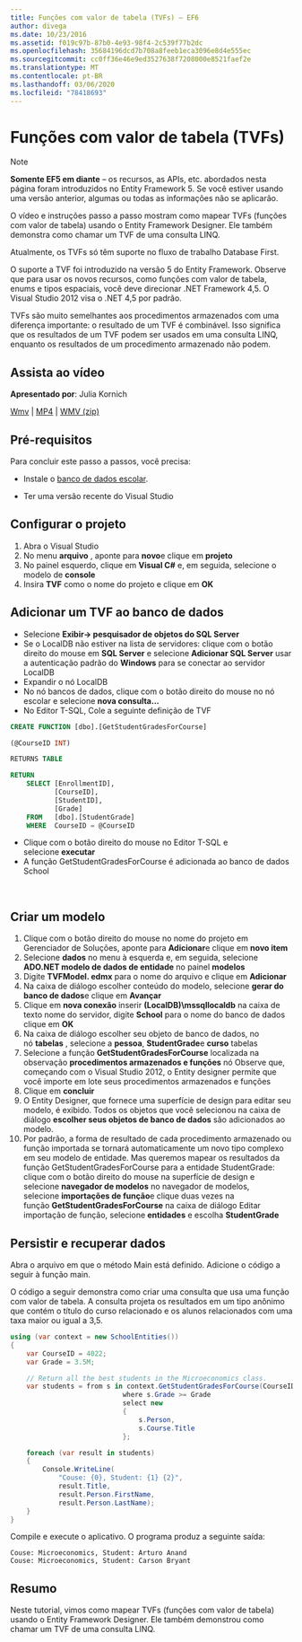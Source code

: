 ```yaml
---
title: Funções com valor de tabela (TVFs) – EF6
author: divega
ms.date: 10/23/2016
ms.assetid: f019c97b-87b0-4e93-98f4-2c539f77b2dc
ms.openlocfilehash: 35684196dcd7b708a8feeb1eca3096e8d4e555ec
ms.sourcegitcommit: cc0ff36e46e9ed3527638f7208000e8521faef2e
ms.translationtype: MT
ms.contentlocale: pt-BR
ms.lasthandoff: 03/06/2020
ms.locfileid: "78418693"
---
```

# <a name="table-valued-functions-tvfs"></a>Funções com valor de tabela (TVFs)
> [!NOTE]
> **Somente EF5 em diante** – os recursos, as APIs, etc. abordados nesta página foram introduzidos no Entity Framework 5. Se você estiver usando uma versão anterior, algumas ou todas as informações não se aplicarão.

O vídeo e instruções passo a passo mostram como mapear TVFs (funções com valor de tabela) usando o Entity Framework Designer. Ele também demonstra como chamar um TVF de uma consulta LINQ.

Atualmente, os TVFs só têm suporte no fluxo de trabalho Database First.

O suporte a TVF foi introduzido na versão 5 do Entity Framework. Observe que para usar os novos recursos, como funções com valor de tabela, enums e tipos espaciais, você deve direcionar .NET Framework 4,5. O Visual Studio 2012 visa o .NET 4,5 por padrão.

TVFs são muito semelhantes aos procedimentos armazenados com uma diferença importante: o resultado de um TVF é combinável. Isso significa que os resultados de um TVF podem ser usados em uma consulta LINQ, enquanto os resultados de um procedimento armazenado não podem.

## <a name="watch-the-video"></a>Assista ao vídeo

**Apresentado por**: Julia Kornich

[Wmv](https://download.microsoft.com/download/6/0/A/60A6E474-5EF3-4E1E-B9EA-F51D2DDB446A/HDI-ITPro-MSDN-winvideo-tvf.wmv) | [MP4](https://download.microsoft.com/download/6/0/A/60A6E474-5EF3-4E1E-B9EA-F51D2DDB446A/HDI-ITPro-MSDN-mp4video-tvf.m4v) | [WMV (zip)](https://download.microsoft.com/download/6/0/A/60A6E474-5EF3-4E1E-B9EA-F51D2DDB446A/HDI-ITPro-MSDN-winvideo-tvf.zip)

## <a name="pre-requisites"></a>Pré-requisitos

Para concluir este passo a passos, você precisa:

- Instale o [banco de dados escolar](~/ef6/resources/school-database.md).

- Ter uma versão recente do Visual Studio

## <a name="set-up-the-project"></a>Configurar o projeto

1.  Abra o Visual Studio
2.  No menu **arquivo** , aponte para **novo**e clique em **projeto**
3.  No painel esquerdo, clique em **Visual C\#** e, em seguida, selecione o modelo de **console**
4.  Insira **TVF** como o nome do projeto e clique em **OK**

## <a name="add-a-tvf-to-the-database"></a>Adicionar um TVF ao banco de dados

-   Selecione **Exibir-&gt; pesquisador de objetos do SQL Server**
-   Se o LocalDB não estiver na lista de servidores: clique com o botão direito do mouse em **SQL Server** e selecione **Adicionar SQL Server** usar a autenticação padrão do **Windows** para se conectar ao servidor LocalDB
-   Expandir o nó LocalDB
-   No nó bancos de dados, clique com o botão direito do mouse no nó escolar e selecione **nova consulta...**
-   No Editor T-SQL, Cole a seguinte definição de TVF

``` SQL
CREATE FUNCTION [dbo].[GetStudentGradesForCourse]

(@CourseID INT)

RETURNS TABLE

RETURN
    SELECT [EnrollmentID],
           [CourseID],
           [StudentID],
           [Grade]
    FROM   [dbo].[StudentGrade]
    WHERE  CourseID = @CourseID
```

-   Clique com o botão direito do mouse no Editor T-SQL e selecione **executar**
-   A função GetStudentGradesForCourse é adicionada ao banco de dados School

 

## <a name="create-a-model"></a>Criar um modelo

1.  Clique com o botão direito do mouse no nome do projeto em Gerenciador de Soluções, aponte para **Adicionar**e clique em **novo item**
2.  Selecione **dados** no menu à esquerda e, em seguida, selecione **ADO.NET modelo de dados de entidade** no painel **modelos**
3.  Digite **TVFModel. edmx** para o nome do arquivo e clique em **Adicionar**
4.  Na caixa de diálogo escolher conteúdo do modelo, selecione **gerar do banco de dados**e clique em **Avançar**
5.  Clique em **nova conexão** inserir **(LocalDB)\\mssqllocaldb** na caixa de texto nome do servidor, digite **School** para o nome do banco de dados clique em **OK**
6.  Na caixa de diálogo escolher seu objeto de banco de dados, no nó **tabelas** , selecione a **pessoa**, **StudentGrade**e **curso** tabelas
7.  Selecione a função **GetStudentGradesForCourse** localizada na observação **procedimentos armazenados e funções** nó Observe que, começando com o Visual Studio 2012, o Entity designer permite que você importe em lote seus procedimentos armazenados e funções
8.  Clique em **concluir**
9.  O Entity Designer, que fornece uma superfície de design para editar seu modelo, é exibido. Todos os objetos que você selecionou na caixa de diálogo **escolher seus objetos de banco de dados** são adicionados ao modelo.
10. Por padrão, a forma de resultado de cada procedimento armazenado ou função importada se tornará automaticamente um novo tipo complexo em seu modelo de entidade. Mas queremos mapear os resultados da função GetStudentGradesForCourse para a entidade StudentGrade: clique com o botão direito do mouse na superfície de design e selecione **navegador de modelos** no navegador de modelos, selecione **importações de função**e clique duas vezes na função **GetStudentGradesForCourse** na caixa de diálogo Editar importação de função, selecione **entidades** e escolha **StudentGrade**

## <a name="persist-and-retrieve-data"></a>Persistir e recuperar dados

Abra o arquivo em que o método Main está definido. Adicione o código a seguir à função main.

O código a seguir demonstra como criar uma consulta que usa uma função com valor de tabela. A consulta projeta os resultados em um tipo anônimo que contém o título do curso relacionado e os alunos relacionados com uma taxa maior ou igual a 3,5.

``` csharp
using (var context = new SchoolEntities())
{
    var CourseID = 4022;
    var Grade = 3.5M;

    // Return all the best students in the Microeconomics class.
    var students = from s in context.GetStudentGradesForCourse(CourseID)
                            where s.Grade >= Grade
                            select new
                            {
                                s.Person,
                                s.Course.Title
                            };

    foreach (var result in students)
    {
        Console.WriteLine(
            "Couse: {0}, Student: {1} {2}",
            result.Title,  
            result.Person.FirstName,  
            result.Person.LastName);
    }
}
```

Compile e execute o aplicativo. O programa produz a seguinte saída:

```console
Couse: Microeconomics, Student: Arturo Anand
Couse: Microeconomics, Student: Carson Bryant
```

## <a name="summary"></a>Resumo

Neste tutorial, vimos como mapear TVFs (funções com valor de tabela) usando o Entity Framework Designer. Ele também demonstrou como chamar um TVF de uma consulta LINQ.
